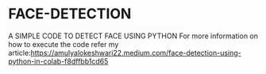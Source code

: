 # FACE-DETECTION
A SIMPLE CODE TO DETECT FACE USING PYTHON
For more information on how to execute the code refer my article:https://amulyalokeshwari22.medium.com/face-detection-using-python-in-colab-f8dffbb1cd65
